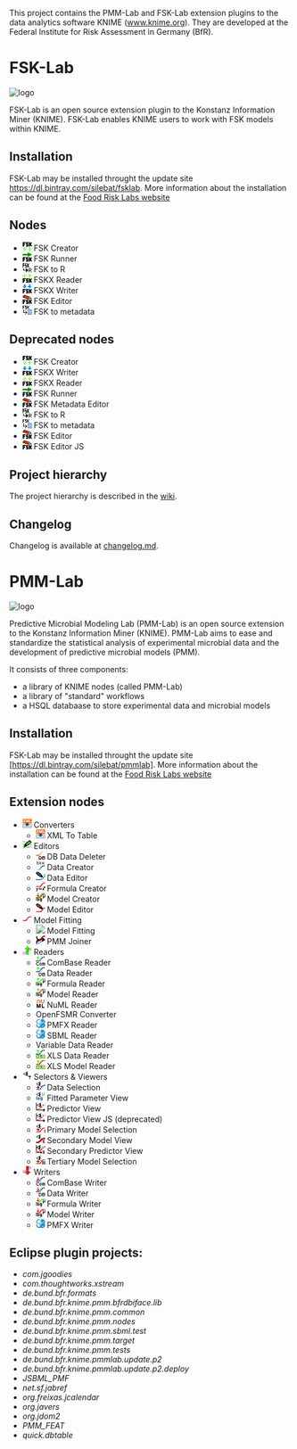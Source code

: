 This project contains the PMM-Lab and FSK-Lab extension plugins to the data
analytics software KNIME (www.knime.org). They are developed at the Federal
Institute for Risk Assessment in Germany (BfR).

# FSK-Lab
![logo](https://foodrisklabs.bfr.bund.de/wp-content/uploads/2015/02/FSKlab7-1.png "FSK-Lab")

FSK-Lab is an open source extension plugin to the Konstanz Information Miner
(KNIME). FSK-Lab enables KNIME users to work with FSK models within KNIME.

## Installation
FSK-Lab may be installed throught the update site <https://dl.bintray.com/silebat/fsklab>. More information about the installation can be found at the [Food Risk Labs website](https://foodrisklabs.bfr.bund.de/index.php/fsk-lab/)

## Nodes
- ![](de.bund.bfr.knime.fsklab.nodes/src/de/bund/bfr/knime/fsklab/nodes/Creator.png) FSK Creator
- ![](de.bund.bfr.knime.fsklab.nodes/src/de/bund/bfr/knime/fsklab/nodes/Runner.png) FSK Runner
- ![](de.bund.bfr.knime.fsklab.nodes/src/de/bund/bfr/knime/fsklab/nodes/FSK2R.png) FSK to R
- ![](de.bund.bfr.knime.fsklab.nodes/src/de/bund/bfr/knime/fsklab/nodes/Reader.png) FSKX Reader
- ![](de.bund.bfr.knime.fsklab.nodes/src/de/bund/bfr/knime/fsklab/nodes/Writer.png) FSKX Writer
- ![](de.bund.bfr.knime.fsklab.nodes/src/de/bund/bfr/knime/fsklab/nodes/Editor.png) FSK Editor
- ![](de.bund.bfr.knime.fsklab.nodes/src/de/bund/bfr/knime/fsklab/nodes/fsk2metadata.png) FSK to metadata

## Deprecated nodes
- ![](de.bund.bfr.knime.fsklab.nodes.deprecated/src/de/bund/bfr/knime/fsklab/nodes/creator/FskCreator.png) FSK Creator
- ![](de.bund.bfr.knime.fsklab.nodes.deprecated/src/de/bund/bfr/knime/fsklab/nodes/writer/FskxWriter.png) FSKX Writer
- ![](de.bund.bfr.knime.fsklab.nodes.deprecated/src/de/bund/bfr/knime/fsklab/nodes/reader/FskxReader.png) FSKX Reader
- ![](de.bund.bfr.knime.fsklab.nodes.deprecated/src/de/bund/bfr/knime/fsklab/nodes/runner/FskRunner.png) FSK Runner
- ![](de.bund.bfr.knime.fsklab.nodes.deprecated/src/de/bund/bfr/knime/fsklab/nodes/metadataeditor/FskEditor.png) FSK Metadata Editor
- ![](de.bund.bfr.knime.fsklab.nodes.deprecated/src/de/bund/bfr/knime/fsklab/nodes/fsk2r/fsk2r.png) FSK to R
- ![](de.bund.bfr.knime.fsklab.nodes.deprecated/src/de/bund/bfr/knime/fsklab/nodes/fsk2metadata/fsk2metadata.png) FSK to metadata
- ![](de.bund.bfr.knime.fsklab.nodes.deprecated/src/de/bund/bfr/knime/fsklab/nodes/editor/FskEditor.png) FSK Editor
- ![](de.bund.bfr.knime.fsklab.nodes.deprecated/src/de/bund/bfr/knime/fsklab/nodes/editor/js/FskEditor.png) FSK Editor JS

## Project hierarchy
The project hierarchy is described in the [wiki](https://github.com/SiLeBAT/FSK-Lab/wiki/Project-hierarchy).

## Changelog
Changelog is available at [changelog.md](de.bund.bfr.knime.fsklab.feature/CHANGELOG.md).


# PMM-Lab
![logo](https://foodrisklabs.bfr.bund.de/wp-content/uploads/2015/02/PMM-Lab-Logo_3001.png "FSK-Lab")

Predictive Microbial Modeling Lab (PMM-Lab) is an open source extension to the Konstanz Information Miner (KNIME). PMM-Lab aims to ease and standardize the statistical analysis of experimental microbial data and the development of predictive microbial models (PMM).

It consists of three components:
- a library of KNIME nodes (called PMM-Lab)
- a library of "standard" workflows
- a HSQL databaase to store experimental data and microbial models

## Installation
FSK-Lab may be installed throught the update site [https://dl.bintray.com/silebat/pmmlab]. More information about the installation can be found at the [Food Risk Labs website](https://foodrisklabs.bfr.bund.de/index.php/pmm-lab-installation/)

## Extension nodes
- ![](de.bund.bfr.knime.pmm.bfrdbiface.lib/icons/XMLToTable.png) Converters
    + ![](de.bund.bfr.knime.pmm.bfrdbiface.lib/icons/XMLToTable.png) XML To Table
- ![](de.bund.bfr.knime.pmm.bfrdbiface.lib/icons/Editors.png) Editors
    + ![](de.bund.bfr.knime.pmm.nodes/src/de/bund/bfr/knime/pmm/dbdelete/FittedModelDeleter.png) DB Data Deleter
    + ![](de.bund.bfr.knime.pmm.nodes/src/de/bund/bfr/knime/pmm/timeseriescreator/MicrobialDataCreator.png) Data Creator
    + ![](de.bund.bfr.knime.pmm.nodes/src/de/bund/bfr/knime/pmm/microbialdataedit/MicrobialDataEditor.png) Data Editor
    + ![](de.bund.bfr.knime.pmm.nodes/src/de/bund/bfr/knime/pmm/manualmodelconf/FormulaCreator.png) Formula Creator
    + ![](de.bund.bfr.knime.pmm.nodes/src/de/bund/bfr/knime/pmm/manualmodelconf/ModelCreator.png) Model Creator
    + ![](de.bund.bfr.knime.pmm.nodes/src/de/bund/bfr/knime/pmm/manualmodelconf/ModelEditor.png) Model Editor
- ![](de.bund.bfr.knime.pmm.bfrdbiface.lib/icons/Model.png) Model Fitting
    + ![](de.bund.bfr.knime.pmm.modelestimation/src/de/bund/bfr/knime/pmm/nodes/ModelFitting.png) Model Fitting
    + ![](de.bund.bfr.knime.pmm.nodes/src/de/bund/bfr/knime/pmm/modelanddatajoiner/PMMJoiner.png) PMM Joiner
- ![](de.bund.bfr.knime.pmm.bfrdbiface.lib/icons/Reader.png) Readers
    + ![](de.bund.bfr.knime.pmm.nodes/src/de/bund/bfr/knime/pmm/combaseio/ComBaseReader.png) ComBase Reader
    + ![](de.bund.bfr.knime.pmm.nodes/src/de/bund/bfr/knime/pmm/timeseriesreader/MicrobialDataReader.png) Data Reader
    + ![](de.bund.bfr.knime.pmm.nodes/src/de/bund/bfr/knime/pmm/modelcatalogreader/ModelFormulaReader.png) Formula Reader
    + ![](de.bund.bfr.knime.pmm.nodes/src/de/bund/bfr/knime/pmm/estimatedmodelreader/FittedModelReader.png) Model Reader
    + ![](de.bund.bfr.knime.pmm.nodes/src/de/bund/bfr/knime/pmm/numl/NuMLReader.png) NuML Reader
    + OpenFSMR Converter
    + ![](de.bund.bfr.knime.pmm.nodes/src/de/bund/bfr/knime/pmm/pmfreader/fsk/SBMLReader.png) PMFX Reader
    + ![](de.bund.bfr.knime.pmm.nodes/src/de/bund/bfr/knime/pmm/sbmlreader/SBMLReader.png) SBML Reader
    + Variable Data Reader
    + ![](de.bund.bfr.knime.pmm.nodes/src/de/bund/bfr/knime/pmm/xlstimeseriesreader/XLSMicrobialDataReader.png) XLS Data Reader
    + ![](de.bund.bfr.knime.pmm.nodes/src/de/bund/bfr/knime/pmm/xlsmodelreader/XLSPrimaryModelReader.png) XLS Model Reader
- ![](de.bund.bfr.knime.pmm.bfrdbiface.lib/icons/SelectionAndViews.png) Selectors & Viewers
    + ![](de.bund.bfr.knime.pmm.nodes/src/de/bund/bfr/knime/pmm/dataviewandselect/MicrobialDataSelection.png?raw=true) Data Selection
    + ![](de.bund.bfr.knime.pmm.nodes/src/de/bund/bfr/knime/pmm/fittedparameterview/FittedParameterView.png?raw=true) Fitted Parameter View
    + ![](de.bund.bfr.knime.pmm.nodes/src/de/bund/bfr/knime/pmm/predictorview/PredictorView.png?raw=true) Predictor View
    + ![](de.bund.bfr.knime.pmm.nodes/src/de/bund/bfr/knime/pmm/js/modelplotter/modern/PredictorView.png?raw=true) Predictor View JS (deprecated)
    + ![](de.bund.bfr.knime.pmm.nodes/src/de/bund/bfr/knime/pmm/primarymodelviewandselect/ModelSelectionPrimary.png?raw=true) Primary Model Selection
    + ![](de.bund.bfr.knime.pmm.nodes/src/de/bund/bfr/knime/pmm/secondarymodelanddataview/ModelViewSecondary.png?raw=true) Secondary Model View
    + ![](de.bund.bfr.knime.pmm.nodes/src/de/bund/bfr/knime/pmm/secondarypredictorview/SecondaryPredictorView.png?raw=true) Secondary Predictor View
    + ![](de.bund.bfr.knime.pmm.nodes/src/de/bund/bfr/knime/pmm/modelselectiontertiary/ModelSelectionTertiary.png?raw=true) Tertiary Model Selection
- ![](de.bund.bfr.knime.pmm.bfrdbiface.lib/icons/Writer.png) Writers
    + ![](de.bund.bfr.knime.pmm.nodes/src/de/bund/bfr/knime/pmm/combaseio/ComBaseWriter.png?raw=true) ComBase Writer
    + ![](de.bund.bfr.knime.pmm.nodes/src/de/bund/bfr/knime/pmm/timeserieswriter/MicrobialDataWriter.png?raw=true) Data Writer
    + ![](de.bund.bfr.knime.pmm.nodes/src/de/bund/bfr/knime/pmm/modelcatalogwriter/ModelFormulaWriter.png?raw=true) Formula Writer
    + ![](de.bund.bfr.knime.pmm.nodes/src/de/bund/bfr/knime/pmm/estimatedmodelwriter/FittedModelWriter.png?raw=true) Model Writer
    + ![](de.bund.bfr.knime.pmm.nodes/src/de/bund/bfr/knime/pmm/pmfwriter/fsk/SBMLWriter.png?raw=true) PMFX Writer

## Eclipse plugin projects:
- *com.jgoodies*
- *com.thoughtworks.xstream*
- *de.bund.bfr.formats*
- *de.bund.bfr.knime.pmm.bfrdbiface.lib*
- *de.bund.bfr.knime.pmm.common*
- *de.bund.bfr.knime.pmm.nodes*
- *de.bund.bfr.knime.pmm.sbml.test*
- *de.bund.bfr.knime.pmm.target*
- *de.bund.bfr.knime.pmm.tests*
- *de.bund.bfr.knime.pmmlab.update.p2*
- *de.bund.bfr.knime.pmmlab.update.p2.deploy*
- *JSBML_PMF*
- *net.sf.jabref*
- *org.freixas.jcalendar*
- *org.javers*
- *org.jdom2*
- *PMM_FEAT*
- *quick.dbtable*

